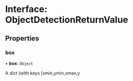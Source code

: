 # Interface: ObjectDetectionReturnValue

## Properties

### box

• **box**: `Object`

A dict (with keys [xmin,ymin,xmax,y